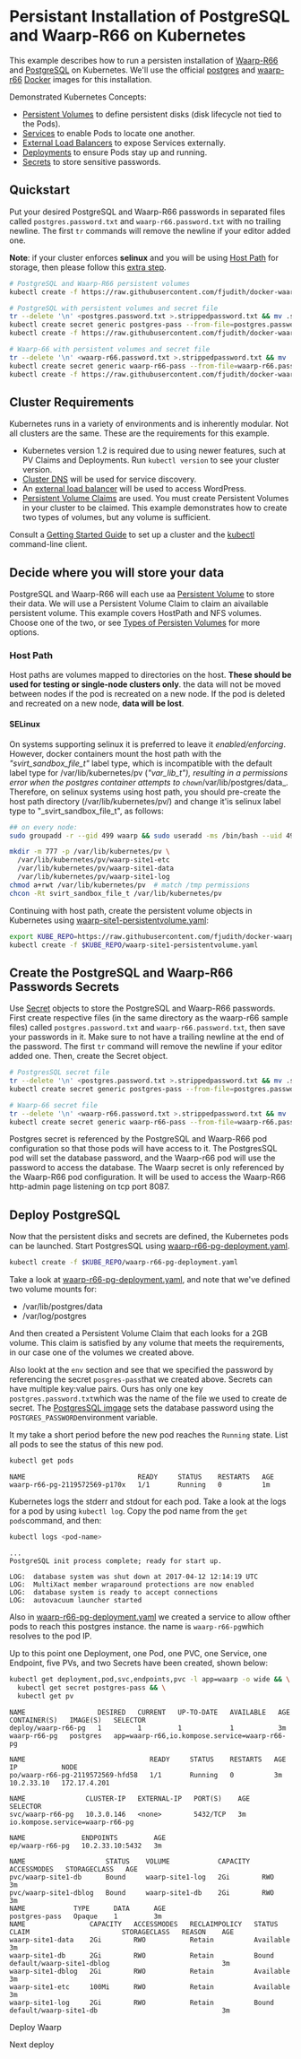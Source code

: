Persistant Installation of PostgreSQL and Waarp-R66 on Kubernetes
=================================================================

This example describes how to run a persisten installation of [Waarp-R66](http://waarp.fr) and [PostgreSQL](https://www.postgresql.org/) on Kubernetes. We'll use the official [postgres](https://hub.docker.com/_/postgres/) and [waarp-r66](https://hub.docker.com/r/fjudith/waarp-r66/) [Docker](https://www.docker.com) images for this installation.

Demonstrated Kubernetes Concepts:

* [Persistent Volumes](http://kubernetes.io/docs/user-guide/persistent-volumes/) to define persistent disks (disk lifecycle not tied to the Pods).
* [Services](http://kubernetes.io/docs/user-guide/services/) to enable Pods to locate one another.
* [External Load Balancers](http://kubernetes.io/docs/user-guide/services/#type-loadbalancer) to expose Services externally.
* [Deployments](http://kubernetes.io/docs/user-guide/deployments/) to ensure Pods stay up and running.
* [Secrets](http://kubernetes.io/docs/user-guide/secrets/) to store sensitive passwords.


## Quickstart

Put your desired PostgreSQL and Waarp-R66 passwords in separated files called `postgres.password.txt` and `waarp-r66.password.txt` with no trailing newline. The first `tr` commands will remove the newline if your editor added one.

**Note**: if your cluster enforces **selinux** and you will be using [Host Path](https://github.com/kubernetes/kubernetes/tree/master/examples/mysql-wordpress-pd#host-path) for storage, then please follow this [extra step](https://github.com/kubernetes/kubernetes/tree/master/examples/mysql-wordpress-pd#selinux).

```bash
# PostgreSQL and Waarp-R66 persistent volumes
kubectl create -f https://raw.githubusercontent.com/fjudith/docker-waarp-r66/master/kubernetes/waarp-site1-persistentvolume.yaml

# PostgreSQL with persistent volumes and secret file
tr --delete '\n' <postgres.password.txt >.strippedpassword.txt && mv .strippedpassword.txt postgres.password.txt
kubectl create secret generic postgres-pass --from-file=postgres.password.txt
kubectl create -f https://raw.githubusercontent.com/fjudith/docker-waarp-r66/master/kubernetes/waarp-r66-pg-deployment.yaml

# Waarp-66 with persistent volumes and secret file
tr --delete '\n' <waarp-r66.password.txt >.strippedpassword.txt && mv .strippedpassword.txt waarp-r66.password.txt
kubectl create secret generic waarp-r66-pass --from-file=waarp-r66.password.txt
kubectl create -f https://raw.githubusercontent.com/fjudith/docker-waarp-r66/master/kubernetes/waarp-r66-deployment.yaml
```

## Cluster Requirements

Kubernetes runs in a variety of environments and is inherently modular. Not all clusters are the same. These are the requirements for this example.

* Kubernetes version 1.2 is required due to using newer features, such at PV Claims and Deployments. Run `kubectl version` to see your cluster version.
* [Cluster DNS](http://kubernetes.io/docs/user-guide/secrets/) will be used for service discovery.
* An [external load balancer](http://kubernetes.io/docs/user-guide/services/#type-loadbalancer) will be used to access WordPress.
* [Persistent Volume Claims](http://kubernetes.io/docs/user-guide/persistent-volumes/) are used. You must create Persistent Volumes in your cluster to be claimed. This example demonstrates how to create two types of volumes, but any volume is sufficient.

Consult a [Getting Started Guide](http://kubernetes.io/docs/getting-started-guides/) to set up a cluster and the [kubectl](http://kubernetes.io/docs/user-guide/prereqs/) command-line client.

## Decide where you will store your data

PostgreSQL and Waarp-R66 will each use aa [Persistent Volume](http://kubernetes.io/docs/user-guide/persistent-volumes/) to store their data. We will use a Persistent Volume Claim to claim an aivailable persistent volume. This example covers HostPath and NFS volumes. Choose one of the two, or see [Types of Persisten Volumes](http://kubernetes.io/docs/user-guide/persistent-volumes/#types-of-persistent-volumes) for more options.

### Host Path

Host paths are volumes mapped to directories on the host. **These should be used for testing or single-node clusters only**.
the data will not be moved between nodes if the pod is recreated on a new node. If the pod is deleted and recreated on a new node, **data will be lost**.

#### SELinux

On systems supporting selinux it is preferred to leave it _enabled/enforcing_. However, docker containers mount the host path with the _"svirt_sandbox_file_t"_ label type, which is incompatible with the default label type for /var/lib/kubernetes/pv (_"var_lib_t"), resulting in a permissions error when the postgres container attempts to `chown`_/var/lib/postgres/data_. Therefore, on selinux systems using host path, you should pre-create the host path directory (/var/lib/kubernetes/pv/) and change it'is selinux label type to "_svirt_sandbox_file_t", as follows:

```bash
## on every node:
sudo groupadd -r --gid 499 waarp && sudo useradd -ms /bin/bash --uid 499 --gid 499 waarp

mkdir -m 777 -p /var/lib/kubernetes/pv \
  /var/lib/kubernetes/pv/waarp-site1-etc
  /var/lib/kubernetes/pv/waarp-site1-data
  /var/lib/kubernetes/pv/waarp-site1-log
chmod a+rwt /var/lib/kubernetes/pv  # match /tmp permissions
chcon -Rt svirt_sandbox_file_t /var/lib/kubernetes/pv
```

Continuing with host path, create the persistent volume objects in Kubernetes using [waarp-site1-persistentvolume.yaml](https://github.com/fjudith/docker-waarp-r66/tree/master/kubernetes/waarp-site1-persistentvolume.yaml):

```bash
export KUBE_REPO=https://raw.githubusercontent.com/fjudith/docker-waarp-r66/master/kubernetes
kubectl create -f $KUBE_REPO/waarp-site1-persistentvolume.yaml
```

## Create the PostgreSQL and Waarp-R66 Passwords Secrets

Use [Secret](http://kubernetes.io/docs/user-guide/secrets/) objects to store the PostgreSQL and Waarp-R66 passwords. First create respective files (in the same directory as the waarp-r66 sample files) called `postgres.password.txt` and `waarp-r66.password.txt`, then save your passwords in it. Make sure to not have a trailing newline at the end of the password. The first `tr` command will remove the newline if your editor added one. Then, create the Secret object.

```bash
# PostgresSQL secret file
tr --delete '\n' <postgres.password.txt >.strippedpassword.txt && mv .strippedpassword.txt postgres.password.txt
kubectl create secret generic postgres-pass --from-file=postgres.password.txt

# Waarp-66 secret file
tr --delete '\n' <waarp-r66.password.txt >.strippedpassword.txt && mv .strippedpassword.txt waarp-r66.password.txt
kubectl create secret generic waarp-r66-pass --from-file=waarp-r66.password.txt
```

Postgres secret is referenced by the PostgreSQL and Waarp-R66 pod configuration so that those pods will have access to it. The PostgresSQL pod will set the database password, and the Waarp-r66 pod will use the password to access the database.
The Waarp secret is only referenced by the Waarp-R66 pod configuration. It will be used to access the Waarp-R66 http-admin page listening on tcp port 8087.

## Deploy PostgreSQL

Now that the persistent disks and secrets are defined, the Kubernetes pods can be launched. Start PostgresSQL using [waarp-r66-pg-deployment.yaml](https://github.com/fjudith/docker-waarp-r66/tree/master/kubernetes/waarp-r66-pg-deployment.yaml).

```bash
kubectl create -f $KUBE_REPO/waarp-r66-pg-deployment.yaml
```

Take a look at [waarp-r66-pg-deployment.yaml](https://github.com/fjudith/docker-waarp-r66/tree/master/kubernetes/waarp-r66-pg-deployment.yaml), and note that we've defined two volume mounts for:

* /var/lib/postgres/data
* /var/log/postgres

And then created a Persistent Volume Claim that each looks for a 2GB volume. This claim is satisfied by any volume that meets the requirements, in our case one of the volumes we created above.

Also lookt at the `env` section and see that we specified the password by referencing the secret `posgres-pass`that we created above. Secrets can have multiple key:value pairs. Ours has only one key `postgres.password.txt`which was the name of the file we used to create de secret. The [PostgresSQL imgage](https://hub.docker.com/_/postgres/) sets the database password using the `POSTGRES_PASSWORD`environment variable.

It my take a short period before the new pod reaches the `Running` state. List all pods to see the status of this new pod.

```bash
kubectl get pods
```

```
NAME                            READY     STATUS    RESTARTS   AGE
waarp-r66-pg-2119572569-p170x   1/1       Running   0          1m
```

Kubernetes logs the stderr and stdout for each pod. Take a look at the logs for a pod by using `kubectl log`. Copy the pod name from the `get pods`command, and then:

```bash
kubectl logs <pod-name>
```

```
...
PostgreSQL init process complete; ready for start up.

LOG:  database system was shut down at 2017-04-12 12:14:19 UTC
LOG:  MultiXact member wraparound protections are now enabled
LOG:  database system is ready to accept connections
LOG:  autovacuum launcher started
```

Also in [waarp-r66-pg-deployment.yaml](https://github.com/fjudith/docker-waarp-r66/tree/master/kubernetes/waarp-r66-pg-deployment.yaml) we created a service to allow ofther pods to reach this postgres instance. the name is `waarp-r66-pg`which resolves to the pod IP.

Up to this point one Deployment, one Pod, one PVC, one Service, one Endpoint, five PVs, and two Secrets have been created, shown below:

```bash
kubectl get deployment,pod,svc,endpoints,pvc -l app=waarp -o wide && \
  kubectl get secret postgres-pass && \
  kubectl get pv
```

```
NAME                  DESIRED   CURRENT   UP-TO-DATE   AVAILABLE   AGE       CONTAINER(S)   IMAGE(S)   SELECTOR                                     
deploy/waarp-r66-pg   1         1         1            1           3m        waarp-r66-pg   postgres   app=waarp-r66,io.kompose.service=waarp-r66-pg
                                                                                                                                                    
NAME                               READY     STATUS    RESTARTS   AGE       IP           NODE                                                       
po/waarp-r66-pg-2119572569-hfd58   1/1       Running   0          3m        10.2.33.10   172.17.4.201                                               
                                                                                                                                                    
NAME               CLUSTER-IP   EXTERNAL-IP   PORT(S)    AGE       SELECTOR                                                                         
svc/waarp-r66-pg   10.3.0.146   <none>        5432/TCP   3m        io.kompose.service=waarp-r66-pg                                                  
                                                                                                                                                    
NAME              ENDPOINTS         AGE                                                                                                             
ep/waarp-r66-pg   10.2.33.10:5432   3m                                                                                                              
                                                                                                                                                    
NAME                    STATUS    VOLUME            CAPACITY   ACCESSMODES   STORAGECLASS   AGE                                                     
pvc/waarp-site1-db      Bound     waarp-site1-log   2Gi        RWO                          3m                                                      
pvc/waarp-site1-dblog   Bound     waarp-site1-db    2Gi        RWO                          3m                                                      
NAME            TYPE      DATA      AGE                                                                                                             
postgres-pass   Opaque    1         3m                                                                                                              
NAME                CAPACITY   ACCESSMODES   RECLAIMPOLICY   STATUS      CLAIM                       STORAGECLASS   REASON    AGE                   
waarp-site1-data    2Gi        RWO           Retain          Available                                                        3m                    
waarp-site1-db      2Gi        RWO           Retain          Bound       default/waarp-site1-dblog                            3m                    
waarp-site1-dblog   2Gi        RWO           Retain          Available                                                        3m                    
waarp-site1-etc     100Mi      RWO           Retain          Available                                                        3m                    
waarp-site1-log     2Gi        RWO           Retain          Bound       default/waarp-site1-db                               3m                     
```

Deploy Waarp

Next deploy 
